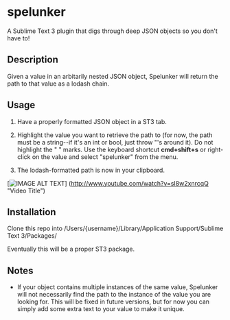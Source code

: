 # spelunker
A Sublime Text 3 plugin that digs through deep JSON objects so you don't have to!

## Description
Given a value in an arbitarily nested JSON object, Spelunker will return the path to that value as a lodash chain.

## Usage
1. Have a properly formatted JSON object in a ST3 tab. 

2. Highlight the value you want to retrieve the path to (for now, the path must be a string--if it's an int or bool, just throw "'s around it). Do not highlight the " " marks. Use the keyboard shortcut **cmd+shift+s** or right-click on the value and select "spelunker" from the menu. 

3. The lodash-formatted path is now in your clipboard.

[![IMAGE ALT TEXT](http://img.youtube.com/vi/sI8w2xnrcqQ/0.jpg)]
(http://www.youtube.com/watch?v=sI8w2xnrcqQ "Video Title")

## Installation
Clone this repo into /Users/{username}/Library/Application Support/Sublime Text 3/Packages/

Eventually this will be a proper ST3 package.

## Notes
- If your object contains multiple instances of the same value, Spelunker will not necessarily find the path to the instance of the value you are looking for. This will be fixed in future versions, but for now you can simply add some extra text to your value to make it unique. 
